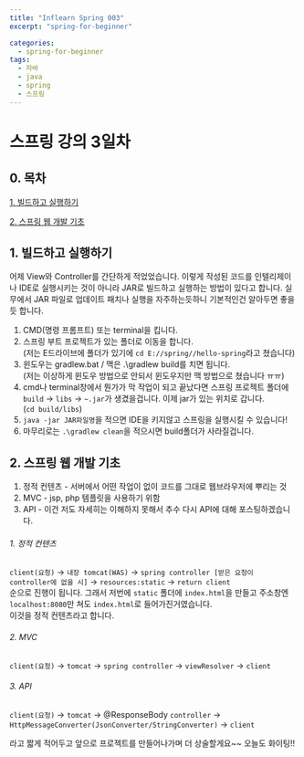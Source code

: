 ```yaml
---
title: "Inflearn Spring 003"
excerpt: "spring-for-beginner"

categories:
  - spring-for-beginner
tags:
  - 자바
  - java
  - spring
  - 스프링
---
```


# 스프링 강의 3일차

## 0. 목차

[1. 빌드하고 실행하기](#1-빌드하고-실행하기)

[2. 스프링 웹 개발 기초](#2-스프링-웹-개발-기초)

## 1. 빌드하고 실행하기

어제 View와 Controller를 간단하게 적었었습니다. 이렇게 작성된 코드를 인텔리제이나 IDE로 실행시키는 것이 아니라 JAR로 빌드하고 실행하는 방법이 있다고 합니다. 실무에서 JAR 파일로 업데이트 패치나 실행을 자주하는듯하니 기본적인건 알아두면 좋을듯 합니다.

1. CMD(명령 프롬프트) 또는 terminal을 킵니다.
2. 스프링 부트 프로젝트가 있는 폴더로 이동을 합니다.  
(저는 E드라이브에 폴더가 있기에 `cd E://spring//hello-spring`라고 쳤습니다)
3. 윈도우는 gradlew.bat / 맥은 .\gradlew build를 치면 됩니다.  
(저는 이상하게 윈도우 방법으로 안되서 윈도우지만 맥 방법으로 쳤습니다 ㅠㅠ)
4. cmd나 terminal창에서 뭔가가 막 작업이 되고 끝났다면 스프링 프로젝트 폴더에 `build` -> `libs` -> `~.jar`가 생겼을겁니다. 이제 jar가 있는 위치로 갑니다.  
(`cd build/libs`)
5. `java -jar JAR파일명`을 적으면 IDE을 키지않고 스프링을 실행시킬 수 있습니다!
6. 마무리로는 `.\gradlew clean`을 적으시면 build폴더가 사라질겁니다.

## 2. 스프링 웹 개발 기초

1. 정적 컨텐츠 - 서버에서 어떤 작업이 없이 코드를 그대로 웹브라우저에 뿌리는 것
2. MVC - jsp, php 템플릿을 사용하기 위함
3. API - 이건 저도 자세히는 이해하지 못해서 추수 다시 API에 대해 포스팅하겠습니다.

###### 1. 정적 컨텐츠
`client(요청)` -> `내장 tomcat(WAS)` -> `spring controller [받은 요청이 controller에 없을 시]` -> `resources:static` -> `return client`  
순으로 진행이 됩니다. 그래서 저번에 `static` 폴더에 `index.html`을 만들고 주소창엔 `localhost:8080`만 쳐도 `index.html`로 들어가진거였습니다.  
이것을 정적 컨텐츠라고 합니다.

###### 2. MVC
`client(요청)` -> `tomcat` -> `spring controller` -> `viewResolver` -> `client`  

###### 3. API
`client(요청)` -> `tomcat` -> @ResponseBody `controller` -> `HttpMessageConverter(JsonConverter/StringConverter)` -> `client`

라고 짧게 적어두고 앞으로 프로젝트를 만들어나가며 더 상술할게요~~ 오늘도 화이팅!!
